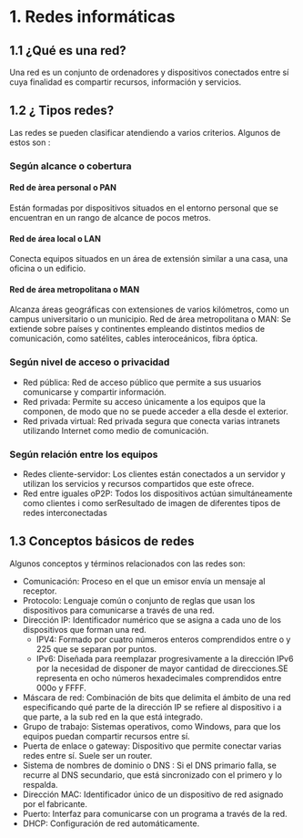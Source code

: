 
# 1. Redes informáticas

## 1.1 ¿Qué es una red?

Una red es un conjunto de ordenadores y dispositivos conectados entre sí cuya finalidad es compartir recursos, información y servicios.

## 1.2 ¿ Tipos redes?

Las redes se pueden clasificar atendiendo a varios criterios. Algunos de estos son :

### Según alcance o cobertura

#### Red  de àrea personal o PAN

Están formadas por dispositivos situados en el entorno personal que se encuentran en un rango de alcance de pocos metros.

#### Red de área local o LAN

Conecta equipos situados en un área de extensión similar a una casa, una oficina o un edificio.

#### Red de área metropolitana o MAN

Alcanza áreas geográficas con extensiones de varios kilómetros, como un campus universitario o un municipio.
Red de área metropolitana o MAN: Se extiende sobre países y continentes empleando distintos medios de comunicación, como satélites, cables interoceánicos, fibra óptica.

### Según nivel de acceso o privacidad

- Red pública: Red de acceso público que permite a sus usuarios comunicarse y compartir información.
- Red privada: Permite su acceso únicamente a los equipos que la componen, de modo que no se puede acceder a ella desde el exterior.
- Red privada virtual: Red privada segura que conecta varias intranets utilizando Internet como medio de comunicación.

### Según relación entre los equipos

- Redes cliente-servidor: Los clientes están conectados a un servidor y utilizan los servicios y recursos compartidos que este ofrece.
- Red entre iguales oP2P: Todos los dispositivos actúan simultáneamente como clientes i como serResultado de imagen de diferentes tipos de redes interconectadas

## 1.3 Conceptos básicos de redes

Algunos conceptos y términos relacionados con las redes son:

- Comunicación: Proceso en el que un emisor envía un mensaje al receptor.
- Protocolo: Lenguaje común o conjunto de reglas que usan los dispositivos para comunicarse a través de una red.
- Dirección IP: Identificador numérico que se asigna a cada uno de los dispositivos que forman una red.
  - IPV4: Formado por cuatro números enteros comprendidos entre o y 225 que se separan por puntos.
  - IPv6: Diseñada para reemplazar progresivamente a la dirección IPv6 por la necesidad de disponer de mayor cantidad de direcciones.SE representa en ocho números hexadecimales comprendidos entre 000o y FFFF.
- Máscara de red: Combinación de bits que delimita el ámbito de una red especificando qué parte de la dirección IP se refiere al dispositivo i a que parte, a la sub red en la que está integrado.
- Grupo de trabajo: Sistemas operativos, como Windows, para que los equipos puedan compartir recursos entre sí.
- Puerta de enlace o gateway: Dispositivo que permite conectar varias redes entre sí. Suele ser un router.
- Sistema de nombres de dominio o DNS : Si el DNS primario falla, se recurre al DNS secundario, que está sincronizado con el primero y lo respalda.
- Dirección MAC: Identificador único de un dispositivo de red asignado por el fabricante.
- Puerto: Interfaz para comunicarse con un programa a través de la red.
- DHCP: Configuración de red automáticamente.